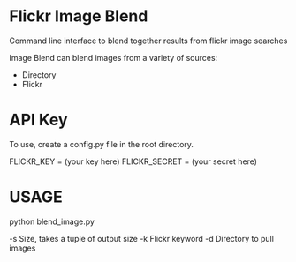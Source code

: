 # Flickr Image Blend #

Command line interface to blend together results from flickr image searches

Image Blend can blend images from a variety of sources:

- Directory
- Flickr

# API Key #

To use, create a config.py file in the root directory.

FLICKR_KEY = (your key here)
FLICKR_SECRET = (your secret here)

# USAGE #

python blend_image.py

-s   Size, takes a tuple of output size
-k   Flickr keyword
-d   Directory to pull images
